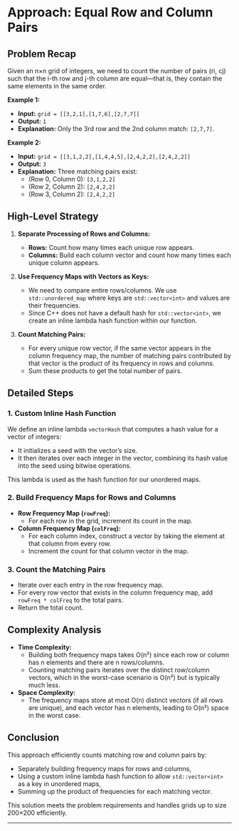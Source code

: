 # Approach: Equal Row and Column Pairs

## Problem Recap

Given an n×n grid of integers, we need to count the number of pairs (ri, cj) such that the i-th row and j-th column are equal—that is, they contain the same elements in the same order.

**Example 1:**

- **Input:** `grid = [[3,2,1],[1,7,6],[2,7,7]]`
- **Output:** `1`
- **Explanation:** Only the 3rd row and the 2nd column match: `[2,7,7]`.

**Example 2:**

- **Input:** `grid = [[3,1,2,2],[1,4,4,5],[2,4,2,2],[2,4,2,2]]`
- **Output:** `3`
- **Explanation:** Three matching pairs exist:
  - (Row 0, Column 0): `[3,1,2,2]`
  - (Row 2, Column 2): `[2,4,2,2]`
  - (Row 3, Column 2): `[2,4,2,2]`

## High-Level Strategy

1. **Separate Processing of Rows and Columns:**

   - **Rows:** Count how many times each unique row appears.
   - **Columns:** Build each column vector and count how many times each unique column appears.

2. **Use Frequency Maps with Vectors as Keys:**

   - We need to compare entire rows/columns. We use `std::unordered_map` where keys are `std::vector<int>` and values are their frequencies.
   - Since C++ does not have a default hash for `std::vector<int>`, we create an inline lambda hash function within our function.

3. **Count Matching Pairs:**
   - For every unique row vector, if the same vector appears in the column frequency map, the number of matching pairs contributed by that vector is the product of its frequency in rows and columns.
   - Sum these products to get the total number of pairs.

## Detailed Steps

### 1. Custom Inline Hash Function

We define an inline lambda `vectorHash` that computes a hash value for a vector of integers:

- It initializes a seed with the vector’s size.
- It then iterates over each integer in the vector, combining its hash value into the seed using bitwise operations.

This lambda is used as the hash function for our unordered maps.

### 2. Build Frequency Maps for Rows and Columns

- **Row Frequency Map (`rowFreq`):**
  - For each row in the grid, increment its count in the map.
- **Column Frequency Map (`colFreq`):**
  - For each column index, construct a vector by taking the element at that column from every row.
  - Increment the count for that column vector in the map.

### 3. Count the Matching Pairs

- Iterate over each entry in the row frequency map.
- For every row vector that exists in the column frequency map, add `rowFreq * colFreq` to the total pairs.
- Return the total count.

## Complexity Analysis

- **Time Complexity:**
  - Building both frequency maps takes O(n²) since each row or column has n elements and there are n rows/columns.
  - Counting matching pairs iterates over the distinct row/column vectors, which in the worst-case scenario is O(n²) but is typically much less.
- **Space Complexity:**
  - The frequency maps store at most O(n) distinct vectors (if all rows are unique), and each vector has n elements, leading to O(n²) space in the worst case.

## Conclusion

This approach efficiently counts matching row and column pairs by:

- Separately building frequency maps for rows and columns,
- Using a custom inline lambda hash function to allow `std::vector<int>` as a key in unordered maps,
- Summing up the product of frequencies for each matching vector.

This solution meets the problem requirements and handles grids up to size 200×200 efficiently.

---
